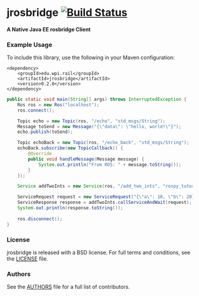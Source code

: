 jrosbridge [![Build Status](https://api.travis-ci.org/WPI-RAIL/jrosbridge.png)](https://travis-ci.org/WPI-RAIL/jrosbridge)
==========

#### A Native Java EE rosbridge Client

### Example Usage

To include this library, use the following in your Maven configuration:

```
<dependency>
    <groupId>edu.wpi.rail</groupId>
    <artifactId>jrosbridge</artifactId>
    <version>0.2.0</version>
</dependency>
```


```java
public static void main(String[] args) throws InterruptedException {
	Ros ros = new Ros("localhost");
	ros.connect();

	Topic echo = new Topic(ros, "/echo", "std_msgs/String");
	Message toSend = new Message("{\"data\": \"hello, world!\"}");
	echo.publish(toSend);

	Topic echoBack = new Topic(ros, "/echo_back", "std_msgs/String");
	echoBack.subscribe(new TopicCallback() {
		@Override
		public void handleMessage(Message message) {
			System.out.println("From ROS: " + message.toString());
		}
	});

	Service addTwoInts = new Service(ros, "/add_two_ints", "rospy_tutorials/AddTwoInts");

	ServiceRequest request = new ServiceRequest("{\"a\": 10, \"b\": 20}");
	ServiceResponse response = addTwoInts.callServiceAndWait(request);
	System.out.println(response.toString());
	
	ros.disconnect();
}
```

### License
jrosbridge is released with a BSD license. For full terms and conditions, see the [LICENSE](LICENSE) file.

### Authors
See the [AUTHORS](AUTHORS.md) file for a full list of contributors.
